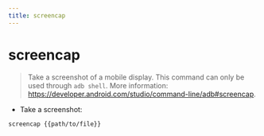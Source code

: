 ```yaml
---
title: screencap
---
```

# screencap

> Take a screenshot of a mobile display.
> This command can only be used through `adb shell`.
> More information: <https://developer.android.com/studio/command-line/adb#screencap>.

- Take a screenshot:

`screencap {{path/to/file}}`
